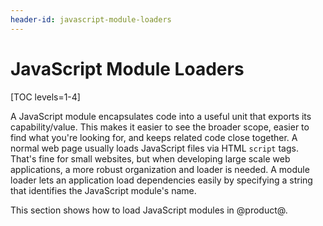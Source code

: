 ```yaml
---
header-id: javascript-module-loaders
---
```


# JavaScript Module Loaders

[TOC levels=1-4]

A JavaScript module encapsulates code into a useful unit that exports its 
capability/value. This makes it easier to see the broader scope, easier to find 
what you're looking for, and keeps related code close together. A normal web 
page usually loads JavaScript files via HTML `script` tags. That's fine for 
small websites, but when developing large scale web applications, a more robust 
organization and loader is needed. A module loader lets an application load 
dependencies easily by specifying a string that identifies the JavaScript 
module's name. 

This section shows how to load JavaScript modules in @product@. 
